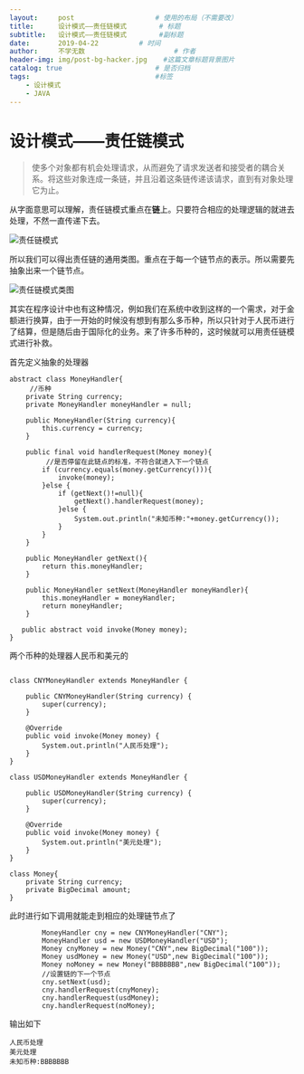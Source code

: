 ```yaml
---
layout:     post                    # 使用的布局（不需要改）
title:      设计模式——责任链模式        # 标题
subtitle:   设计模式——责任链模式        #副标题
date:       2019-04-22          # 时间
author:     不学无数                      # 作者
header-img: img/post-bg-hacker.jpg    #这篇文章标题背景图片
catalog: true                       # 是否归档
tags:                               #标签
    - 设计模式
    - JAVA
---
```


# 设计模式——责任链模式

> 使多个对象都有机会处理请求，从而避免了请求发送者和接受者的耦合关系。将这些对象连成一条链，并且沿着这条链传递该请求，直到有对象处理它为止。

从字面意思可以理解，责任链模式重点在**链**上。只要符合相应的处理逻辑的就进去处理，不然一直传递下去。

![责任链模式](http://ws4.sinaimg.cn/large/006tNc79gy1g1zpfb04fqj311m08e0w4.jpg)

所以我们可以得出责任链的通用类图。重点在于每一个链节点的表示。所以需要先抽象出来一个链节点。

![责任链模式类图](http://www.plantuml.com/plantuml/png/SoWkIImgAStDuGh9BCb9LL1wiMNnazsxNqxUzsp5mgTx-fzltFrqzZubBgx4fEAIeiJa4WMFnBoKdDGYhkISnE9Y1UVylEIYr99KLD6WrCBIrE8IX2QmC4nhDPSsb0bLfw5f3HHAJotnIws0SeeHd5ekDBlWne2ae1m5cnezFGpNS44jKD1LWAcpKYY2YDbnEQJcfG1z3W00)

其实在程序设计中也有这种情况，例如我们在系统中收到这样的一个需求，对于金额进行换算，由于一开始的时候没有想到有那么多币种，所以只针对于人民币进行了结算，但是随后由于国际化的业务。来了许多币种的，这时候就可以用责任链模式进行补救。

首先定义抽象的处理器

```
abstract class MoneyHandler{
	 //币种
    private String currency;
    private MoneyHandler moneyHandler = null;

    public MoneyHandler(String currency){
        this.currency = currency;
    }

    public final void handlerRequest(Money money){
    	 //是否停留在此链点的标准，不符合就进入下一个链点
        if (currency.equals(money.getCurrency())){
            invoke(money);
        }else {
            if (getNext()!=null){
                getNext().handlerRequest(money);
            }else {
                System.out.println("未知币种:"+money.getCurrency());
            }
        }
    }

    public MoneyHandler getNext(){
        return this.moneyHandler;
    }

    public MoneyHandler setNext(MoneyHandler moneyHandler){
        this.moneyHandler = moneyHandler;
        return moneyHandler;
    }

   public abstract void invoke(Money money);
}

```

两个币种的处理器人民币和美元的

```

class CNYMoneyHandler extends MoneyHandler {

    public CNYMoneyHandler(String currency) {
        super(currency);
    }

    @Override
    public void invoke(Money money) {
        System.out.println("人民币处理");
    }
}

class USDMoneyHandler extends MoneyHandler {

    public USDMoneyHandler(String currency) {
        super(currency);
    }

    @Override
    public void invoke(Money money) {
        System.out.println("美元处理");
    }
}

class Money{
    private String currency;
    private BigDecimal amount;
}

```
此时进行如下调用就能走到相应的处理链节点了

```
        MoneyHandler cny = new CNYMoneyHandler("CNY");
        MoneyHandler usd = new USDMoneyHandler("USD");
        Money cnyMoney = new Money("CNY",new BigDecimal("100"));
        Money usdMoney = new Money("USD",new BigDecimal("100"));
        Money noMoney = new Money("BBBBBBB",new BigDecimal("100"));
        //设置链的下一个节点
        cny.setNext(usd);
        cny.handlerRequest(cnyMoney);
        cny.handlerRequest(usdMoney);
        cny.handlerRequest(noMoney);

```

输出如下

```
人民币处理
美元处理
未知币种:BBBBBBB

```



